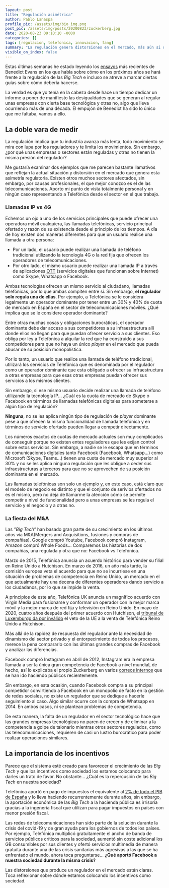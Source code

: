 ```yaml
---
layout: post
title: "Regulación asimétrica"
author: Pablo Lanaspa
profile_pic: /assets/img/bio_img.png
post_pic: /assets/img/posts/20200823/zuckerberg.jpg
date: 2020-08-23 09:10:10 -0000
categories: []
tags: [regulacion, telefonica, innovacion, fang]
summary: "La regulación genera distorsiones en el mercado, más aún si un sector no regulado compite contra otro regulado."
visible_on_index: false
---
```


Estas últimas semanas he estado leyendo los [ensayos](https://www.ben-evans.com/essays) más recientes de Benedict Evans en los que habla sobre cómo en los próximos años se hará frente a la regulación de las *Big Tech* e incluso se atreve a marcar ciertas guías sobre cómo debería hacerse. 

La verdad es que yo tenía en la cabeza desde hace un tiempo dedicar un informe a poner de manifiesto las desigualdades que se generan al regular unas empresas con cierta base tecnológica y otras no, algo que lleva ocurriendo más de una década. El empujón de Benedict ha sido lo único que me faltaba, vamos a ello.


## La doble vara de medir

La regulación implica que tu industria avanza más lenta, todo movimiento se mira con lupa por los reguladores y te limita los movimientos. Sin embargo, ¿por qué unas empresas o sectores están reguladas y otras no tienen la misma presión del regulador? 

Me gustaría examinar dos ejemplos que me parecen bastante llamativos que reflejan la actual situación y distorsión en el mercado que genera esta asimetría regulatoria. Existen otros muchos sectores afectados, sin embargo, por causas profesionales, el que mejor conozco es el de las telecomunicaciones. Aporto mi punto de vista totalmente personal y en ningún caso representando a Telefónica desde el sector en el que trabajo.

### Llamadas IP vs 4G
Echemos un ojo a uno de los servicios principales que puede ofrecer una operadora móvil cualquiera, las llamadas telefónicas, servicio principal ofertado y razón de su existencia desde el principio de los tiempos. A día de hoy existen dos maneras diferentes para que un usuario realice una llamada a otra persona:
* Por un lado, el usuario puede realizar una llamada de teléfono tradicional utilizando la tecnología 4G o la red fija que ofrecen los operadores de telecomunicaciones.
* Por otro lado, el mismo usuario puede realizar una llamada IP a través de aplicaciones [OTT](https://es.wikipedia.org/wiki/Servicio_OTT) (servicios digitales que funcionan sobre Internet) como Skype, Whatsapp o Facebook.

Ambas tecnologías ofrecen un mismo servicio al ciudadano, llamadas telefónicas, por lo que ambas compiten entre sí. Sin embargo, **el regulador solo regula una de ellas**. Por ejemplo, a Telefónica se le considera legalmente un operador dominante por tener entre un 30% y 40% de cuota de mercado en España en el sector de telecomunicaciones móviles. ¿Qué implica que se le considere operador dominante?

Entre otras muchas cosas y obligaciones burocráticas, el operador dominante debe dar acceso a sus competidores a su infraestructura allí donde ellos no llegan para que puedan ofrecer servicio a sus clientes. Eso obliga por ley a Telefónica a alquilar la red que ha construido a sus competidores para que no haya un único *player* en el mercado que pueda abusar de su posición monopolística.

Por lo tanto, un usuario que realice una llamada de teléfono tradicional, utilizará los servicios de Telefónica que es denominada por el regulador como un operador dominante que esta obligado a ofrecer su infraestructura a otras empresas para que esas otras empresas puedan ofrecer sus servicios a los mismos clientes. 

Sin embargo, si ese mismo usuario decide realizar una llamada de teléfono utilizando la tecnología IP... ¿Cuál es la cuota de mercado de Skype o Facebook en términos de llamadas telefónicas digitales para someterse a algún tipo de regulación?

**Ninguna**, no se les aplica ningún tipo de regulación de *player* dominante pese a que ofrecen la misma funcionalidad de llamada telefónica y en términos de servicio ofertado pueden llegar a competir directamente.

Los números exactos de cuotas de mercado actuales son muy complicados de conseguir porque no existen entes reguladores que les exijan control sobre estos servicios. Sin embargo, a nadie se le escapa que en términos de comunicaciones digitales tanto Facebook (Facebook, Whatsapp...) como Microsoft (Skype, Teams...) tienen una cuota de mercado muy superior al 30% y no se les aplica ninguna regulación que les obligue a ceder sus infraestructuras a terceros para que no se aprovechen de su posición dominante en el mercado.

Las llamadas telefónicas son solo un ejemplo y, en este caso, está claro que el modelo de negocio es distinto y que el conjunto de serivios ofertados no es el mismo, pero no deja de llamarme la atención cómo se permite competir a nivel de funcionalidad pero a unas empresas se les regula el servicio y el negocio y a otras no.


### La fiesta del M&A

Las *”Big Tech”* han basado gran parte de su crecimiento en los últimos años vía M&A(Mergers and Acquisitions, fusiones y compras de compañías). Google compró Youtube, Facebook compró Instagram, Amazon compró Whole Foods... Comparemos las historias de dos compañías, una regulada y otra que no: Facebook vs Telefónica.

Marzo de 2015, Telefónica anuncia un acuerdo histórico para vender su filial en Reino Unido a Hutchison. En marzo de 2016, un año más tarde, la comisión europea veta el acuerdo para que no se incurriese en una situación de problemas de competencia en Reino Unido, un mercado en el que actualmente hay una decena de diferentes operadores dando servicio a los ciudadanos, por lo que se impide la venta. 

A principios de este año, Telefónica UK anuncia un magnífico acuerdo con Virgin Media para fusionarse y conformar un operador con la mejor marca móvil y la mejor marca de red fija y televisión en Reino Unido. En mayo de 2020, cuatro años después del primer acuerdo con Hutchison, el [tribunal de Luxemburgo da por inválido](https://curia.europa.eu/jcms/upload/docs/application/pdf/2020-05/cp200065en.pdf) el veto de la UE a la venta de Telefónica Reino Unido a Hutchison.

Más allá de la rapidez de respuesta del regulador ante la necesidad de dinamismo del sector privado y el entorpecimiento de todos los procesos, merece la pena compararlo con las últimas grandes compras de Facebook y analizar las diferencias.

Facebook compró Instagram en abril de 2012, Instagram era la empresa llamada a ser la única gran competencia de Facebook a nivel mundial, de hecho, así lo explicaba el propio Zuckerberg en varios [correos internos](https://www.theverge.com/2020/7/29/21345723/facebook-instagram-documents-emails-mark-zuckerberg-kevin-systrom-hearing) que se han ido haciendo públicos recientemente. 

Sin embargo, en esta ocasión, cuando Facebook compra a su principal competidor convirtiendo a Facebook en un monopolio de facto en la gestión de redes sociales, no existe un regulador que se dedique a hacerle seguimiento al caso. Algo similar ocurre con la compra de Whatsapp en 2014. En ambos casos, ni se plantean problemas de competencia. 

De esta manera, la falta de un regulador en el sector tecnológico hace que las grandes empresas tecnológicas no paren de crecer y de eliminar a la competencia a golpe de talonario mientras otros sectores regulados, como las telecomunicaciones, requieren de casi un lustro burocrático para poder realizar operaciones similares.


## La importancia de los incentivos

Parece que el sistema esté creado para favorecer el crecimiento de las *Big Tech* y que los incentivos como sociedad los estamos colocando para darles un trato de favor. No obstante... ¿Cuál es la repercusión de las *Big Tech* en nuestra sociedad?

Telefónica aportó en pago de impuestos el equivalente al [2% de todo el PIB de España](https://www.telefonica.com/web/es/sala-de-prensa/-/telefonica-aporta-en-espana-el-1-8-del-pib-y-paga-en-impuestos-22-euros-de-cada-100) y lo lleva haciendo recurrentemente durante años, sin embargo, la aportación económica de las *Big Tech* a la hacienda pública es irrisoria gracias a la ingenería fiscal que utilizan para pagar impuestos en países con menor presión fiscal.

Las redes de telecomunicaciones han sido parte de la solución durante la crisis del covid-19 y de gran ayuda para los gobiernos de todos los países. Por ejemplo, Telefónica multiplicó gratuitamente el ancho de banda de servicios públicos críticos para la sociedad, aumentó sin coste adicional los GB consumibles por sus clientes y ofertó servicios multimedia de manera gratuita durante una de las crisis sanitarias más agresivas a las que se ha enfrentado el mundo, ahora toca preguntarse... **¿Qué aportó Facebook a nuestra sociedad durante la misma crisis?** 

Las distorsiones que produce un regulador en el mercado están claras. Toca reflexionar sobre dónde estamos colocando los incentivos como sociedad.